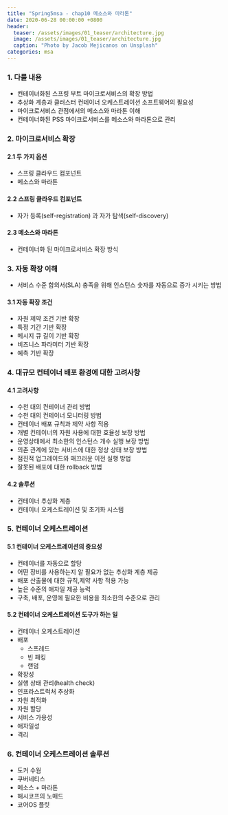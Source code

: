 ```yaml
---
title: "Spring5msa - chap10 메소스와 마라톤"
date: 2020-06-28 00:00:00 +0800
header:
  teaser: /assets/images/01_teaser/architecture.jpg
  image: /assets/images/01_teaser/architecture.jpg
  caption: "Photo by Jacob Mejicanos on Unsplash"
categories: msa
---
```


### 1. 다룰 내용

- 컨테이너화된 스프링 부트 마이크로서비스의 확장 방법
- 추상화 계층과 클러스터 컨테이너 오케스트레이션 소프트웨어의 필요성
- 마이크로서비스 관점에서의 메소스와 마라톤 이해
- 컨테이너화된 PSS 마이크로서비스를 메소스와 마라톤으로 관리

### 2. 마이크로서비스 확장

#### 2.1 두 가지 옵션

- 스프링 클라우드 컴포넌트
- 메소스와 마라톤 

#### 2.2 스프링 클라우드 컴포넌트

- 자가 등록(self-registration) 과 자가 탐색(self-discovery)

#### 2.3 메소스와 마라톤

- 컨테이너화 된 마이크로서비스 확장 방식

### 3. 자동 확장 이해

- 서비스 수준 합의서(SLA) 충족을 위해 인스턴스 숫자를 자동으로 증가
시키는 방법

#### 3.1 자동 확장 조건

- 자원 제약 조건 기반 확장
- 특정 기간 기반 확장
- 메시지 큐 길이 기반 확장
- 비즈니스 파라미터 기반 확장
- 예측 기반 확장

### 4. 대규모 컨테이너 배포 환경에 대한 고려사항

#### 4.1 고려사항 

- 수천 대의 컨테이너 관리 방법
- 수천 대의 컨테이너 모니터링 방법
- 컨테이너 배포 규칙과 제약 사항 적용
- 개별 컨테이너의 자원 사용에 대한 효율성 보장 방법
- 운영상태에서 최소한의 인스턴스 개수 실행 보장 방법
- 의존 관계에 있는 서비스에 대한 정상 상태 보장 방법
- 점진적 업그레이드와 매끄러운 이전 실행 방법
- 잘못된 배포에 대한 rollback 방법

#### 4.2 솔루션

- 컨테이너 추상화 계층 
- 컨테이너 오케스트레이션 및 초기화 시스템

### 5. 컨테이너 오케스트레이션

#### 5.1 컨테이너 오케스트레이션의 중요성

- 컨테이너를 자동으로 할당
- 어떤 장비를 사용하는지 알 필요가 없는 추상화 계층 제공
- 배포 산출물에 대한 규칙,제약 사항 적용 가능
- 높은 수준의 애자일 제공 능력
- 구축, 배포, 운영에 필요한 비용을 최소한의 수준으로 관리

#### 5.2 컨테이너 오케스트레이션 도구가 하는 일

- 컨테이너 오케스트레이션
- 배포
  - 스프레드
  - 빈 패킹
  - 랜덤
- 확장성
- 실행 상태 관리(health check)
- 인프라스트럭처 추상화
- 자원 최적화
- 자원 할당
- 서비스 가용성
- 애자일성
- 격리

### 6. 컨테이너 오케스트레이션 솔루션

- 도커 수웜
- 쿠버네티스
- 메소스 + 마라톤
- 해시코프의 노매드
- 코어OS 플릿






